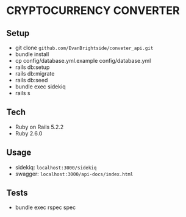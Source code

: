 # CRYPTOCURRENCY CONVERTER

## Setup
* git clone `github.com/EvanBrightside/conveter_api.git`
* bundle install
* cp config/database.yml.example config/database.yml
* rails db:setup
* rails db:migrate
* rails db:seed
* bundle exec sidekiq
* rails s

## Tech
* Ruby on Rails 5.2.2
* Ruby 2.6.0

## Usage
* sidekiq: `localhost:3000/sidekiq`
* swagger: `localhost:3000/api-docs/index.html`

## Tests
* bundle exec rspec spec
